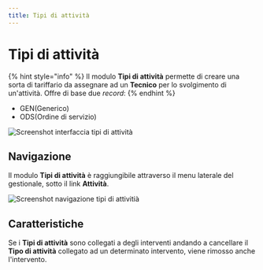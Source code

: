 ```yaml
---
title: Tipi di attività
---
```


# Tipi di attività

{% hint style="info" %}
Il modulo **Tipi di attività** permette di creare una sorta di tariffario da assegnare ad un **Tecnico** per lo svolgimento di un'attività. Offre di base due _record_:
{% endhint %}

* GEN(Generico)
* ODS(Ordine di servizio)

![Screenshot interfaccia tipi di attività](../../../.gitbook/assets/RecordTipiDiAttività.PNG)

## Navigazione

Il modulo **Tipi di attività** è raggiungibile attraverso il menu laterale del gestionale, sotto il link **Attività**.

![Screenshot navigazione tipi di attivitià](../../../.gitbook/assets/NavigazioneTipiDiAttività.PNG)

## Caratteristiche

Se i **Tipi di attività** sono collegati a degli interventi andando a cancellare il **Tipo di attività** collegato ad un determinato intervento, viene rimosso anche l'intervento.
